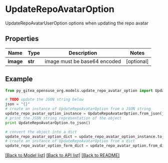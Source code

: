 # UpdateRepoAvatarOption

UpdateRepoAvatarUserOption options when updating the repo avatar

## Properties

Name | Type | Description | Notes
------------ | ------------- | ------------- | -------------
**image** | **str** | image must be base64 encoded | [optional] 

## Example

```python
from py_gitea_opensuse_org.models.update_repo_avatar_option import UpdateRepoAvatarOption

# TODO update the JSON string below
json = "{}"
# create an instance of UpdateRepoAvatarOption from a JSON string
update_repo_avatar_option_instance = UpdateRepoAvatarOption.from_json(json)
# print the JSON string representation of the object
print UpdateRepoAvatarOption.to_json()

# convert the object into a dict
update_repo_avatar_option_dict = update_repo_avatar_option_instance.to_dict()
# create an instance of UpdateRepoAvatarOption from a dict
update_repo_avatar_option_form_dict = update_repo_avatar_option.from_dict(update_repo_avatar_option_dict)
```
[[Back to Model list]](../README.md#documentation-for-models) [[Back to API list]](../README.md#documentation-for-api-endpoints) [[Back to README]](../README.md)


